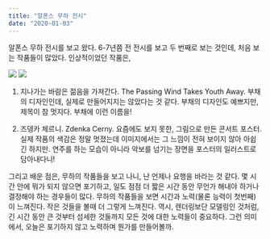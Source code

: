```yaml
---
title: "알폰스 무하 전시"
date: "2020-01-03"
---
```


알폰스 무하 전시를 보고 왔다. 6-7년쯤 전 전시를 보고 두 번째로 보는 것인데, 처음 보는 작품들이 많았다. 인상적이었던 작품은,

![](../photo/2020-01-03-mucha-1.jpeg)
![](../photo/2020-01-03-mucha-2.jpeg)

1. 지나가는 바람은 젊음을 가져간다. The Passing Wind Takes Youth Away. 부채의 디자인인데, 실제로 만들어지지는 않았다는 것 같다. 부채의 디자인도 예쁘지만, 제목이 참 멋지다. 부채에 이런 이름을!

2. 즈뎅카 체르니. Zdenka Cerny. 요즘에도 보지 못한, 그림으로 만든 콘서트 포스터. 실제 작품의 색감은 정말 멋졌는데 이미지에서는 그 느낌이 전혀 보이지 않아 아쉽긴 하지만. 연주를 하는 모습이 아니라 악보를 넘기는 장면을 포스터의 일러스트로 담아내다니!

그리고 배운 점은, 무하의 작품들을 보고 나니, 난 언제나 요행을 바라는 것 같다. 몇 시간 안에 뭐가 되지 않으면 포기하고, 일도 점점 더 짧은 시간 동안 무언가 해내야 하거나 결정해야 하는 경우들이 많다. 무하의 작품들을 보면 시간과 노력(물론 능력이 첫번째)이 느껴진다. 작은 것들을 볼때 더 그렇게 느껴진다. 역시, 렌더링보단 모델링인 것처럼, 긴 시간 동안 큰 것부터 섬세한 것들까지 모든 것에 대한 노력들이 중요하다. 그런 의미에서, 오늘은 포기하지 않고 노력하며 뭔가를 만들어볼까.